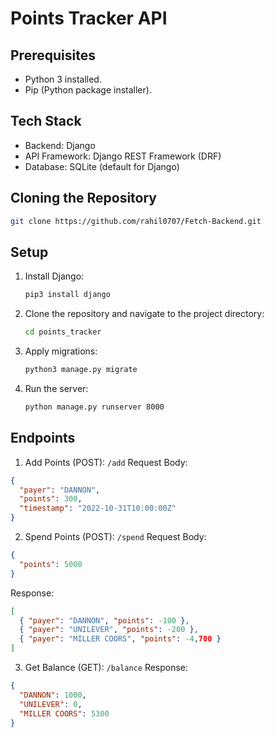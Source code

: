 # Points Tracker API

## Prerequisites

- Python 3 installed.
- Pip (Python package installer).

## Tech Stack

- Backend: Django
- API Framework: Django REST Framework (DRF)
- Database: SQLite (default for Django)

## Cloning the Repository

```bash
git clone https://github.com/rahil0707/Fetch-Backend.git
```

## Setup

1. Install Django:
   ```bash
   pip3 install django
   ```
2. Clone the repository and navigate to the project directory:
   ```bash
   cd points_tracker
   ```
3. Apply migrations:
   ```bash
   python3 manage.py migrate
   ```
4. Run the server:
   ```bash
   python manage.py runserver 8000
   ```


## Endpoints

1. Add Points (POST): `/add`
Request Body:
```json
{
  "payer": "DANNON",
  "points": 300,
  "timestamp": "2022-10-31T10:00:00Z"
}
```

2. Spend Points (POST): `/spend`
Request Body:
```json
{
  "points": 5000
}
```
Response:
```json
[
  { "payer": "DANNON", "points": -100 },
  { "payer": "UNILEVER", "points": -200 },
  { "payer": "MILLER COORS", "points": -4,700 }
]

```

3. Get Balance (GET): `/balance`
Response:
```json
{
  "DANNON": 1000,
  "UNILEVER": 0,
  "MILLER COORS": 5300
}
```
